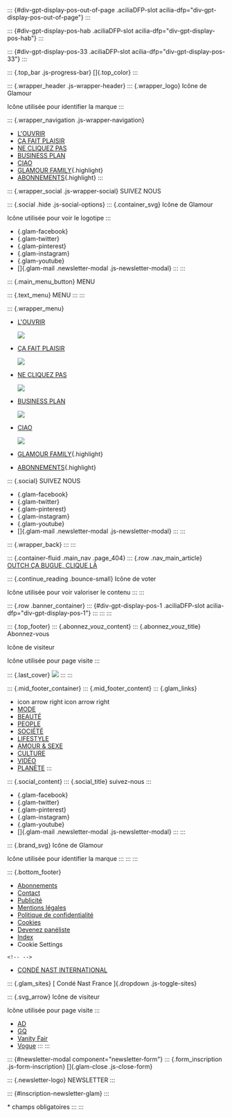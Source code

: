 ::: {#div-gpt-display-pos-out-of-page .aciliaDFP-slot acilia-dfp="div-gpt-display-pos-out-of-page"}
:::

::: {#div-gpt-display-pos-hab .aciliaDFP-slot acilia-dfp="div-gpt-display-pos-hab"}
:::

::: {#div-gpt-display-pos-33 .aciliaDFP-slot acilia-dfp="div-gpt-display-pos-33"}
:::

::: {.top_bar .js-progress-bar}
[]{.top_color}
:::

::: {.wrapper_header .js-wrapper-header}
::: {.wrapper_logo}
Icône de Glamour

Icône utilisée pour identifier la marque
:::

::: {.wrapper_navigation .js-wrapper-navigation}
-   [L'OUVRIR](/louvrir)
-   [ÇA FAIT PLAISIR](/cafaitplaisir)
-   [NE CLIQUEZ PAS](/necliquezpas)
-   [BUSINESS PLAN](/businessplan)
-   [CIAO](/ciao)
-   [GLAMOUR FAMILY](https://club.glamourparis.com){.highlight}
-   [ABONNEMENTS](https://abonnement.condenast.fr/glamour?utm_source=Glamour&utm_medium=Header&utm_campaign=Header+Glamour){.highlight}
:::

::: {.wrapper_social .js-wrapper-social}
SUIVEZ NOUS

::: {.social .hide .js-social-options}
::: {.container_svg}
Icône de Glamour

Icône utilisée pour voir le logotipe
:::

-   [](https://www.facebook.com/glamourparis){.glam-facebook}
-   [](https://twitter.com/glamourparis){.glam-twitter}
-   [](https://fr.pinterest.com/glamourfrance){.glam-pinterest}
-   [](https://instagram.com/glamourparis/){.glam-instagram}
-   [](https://www.youtube.com/channel/UCSnniCDEE-rapQ6zriW0LfQ){.glam-youtube}
-   []{.glam-mail .newsletter-modal .js-newsletter-modal}
:::
:::

::: {.main_menu_button}
MENU

::: {.text_menu}
MENU
:::
:::

::: {.wrapper_menu}
-   [L'OUVRIR](/louvrir)

    ![](https://www.glamourparis.com/uploads/images/thumbs/201810/86/menu_l_ouvrir_7194.jpeg_north_450x90_white.jpg)

-   [ÇA FAIT PLAISIR](/cafaitplaisir)

    ![](https://www.glamourparis.com/uploads/images/thumbs/201810/c8/menu_ca_fait_plaisir_1580.jpeg_north_450x90_white.jpg)

-   [NE CLIQUEZ PAS](/necliquezpas)

    ![](https://www.glamourparis.com/uploads/images/thumbs/201810/a8/menu_ne_cliquez_pas_9214.jpeg_north_450x90_white.jpg)

-   [BUSINESS PLAN](/businessplan)

    ![](https://www.glamourparis.com/uploads/images/thumbs/201810/34/menu_business_plan_2101.jpeg_north_450x90_white.jpg)

-   [CIAO](/ciao)

    ![](https://www.glamourparis.com/uploads/images/thumbs/201810/18/menu_ciao_5308.jpeg_north_450x90_white.jpg)

-   [GLAMOUR FAMILY](https://club.glamourparis.com){.highlight}

-   [ABONNEMENTS](https://abonnement.condenast.fr/glamour?utm_source=Glamour&utm_medium=Header&utm_campaign=Header+Glamour){.highlight}

::: {.social}
SUIVEZ NOUS

-   [](https://www.facebook.com/glamourparis){.glam-facebook}
-   [](https://twitter.com/glamourparis){.glam-twitter}
-   [](https://fr.pinterest.com/glamourfrance){.glam-pinterest}
-   [](https://instagram.com/glamourparis/){.glam-instagram}
-   [](https://www.youtube.com/channel/UCSnniCDEE-rapQ6zriW0LfQ){.glam-youtube}
-   []{.glam-mail .newsletter-modal .js-newsletter-modal}
:::
:::

::: {.wrapper_back}
:::
:::

::: {.container-fluid .main_nav .page_404}
::: {.row .nav_main_article}
[OUTCH ÇA BUGUE, CLIQUE LÀ](/)

::: {.continue_reading .bounce-small}
Icône de voter

Icône utilisée pour voir valoriser le contenu
:::
:::

::: {.row .banner_container}
::: {#div-gpt-display-pos-1 .aciliaDFP-slot acilia-dfp="div-gpt-display-pos-1"}
:::
:::
:::

::: {.top_footer}
::: {.abonnez_vouz_content}
::: {.abonnez_vouz_title}
Abonnez-vous

Icône de visiteur

Icône utilisée pour page visite
:::

::: {.last_cover}
[![](https://www.glamourparis.com/uploads/images/thumbs/202008/da/cover_glamour_13_2229.jpeg_north_380x462_white.jpg)](https://abonnement.condenast.fr/glamour)
:::
:::

::: {.mid_footer_container}
::: {.mid_footer_content}
::: {.glam_links}
-   icon arrow right
    icon arrow right
-   [MODE](/mode)
-   [BEAUTÉ](/beaute)
-   [PEOPLE](/people)
-   [SOCIÉTÉ](/societe)
-   [LIFESTYLE](/lifestyle)
-   [AMOUR & SEXE](/amour-et-sexe)
-   [CULTURE](/culture)
-   [VIDÉO](/video)
-   [PLANÈTE](/planete)
:::

::: {.social_content}
::: {.social_title}
suivez-nous
:::

-   [](https://www.facebook.com/glamourparis){.glam-facebook}
-   [](https://twitter.com/glamourparis){.glam-twitter}
-   [](https://fr.pinterest.com/glamourfrance){.glam-pinterest}
-   [](https://instagram.com/glamourparis/){.glam-instagram}
-   [](https://www.youtube.com/channel/UCSnniCDEE-rapQ6zriW0LfQ){.glam-youtube}
-   []{.glam-mail .newsletter-modal .js-newsletter-modal}
:::
:::

::: {.brand_svg}
Icône de Glamour

Icône utilisée pour identifier la marque
:::
:::
:::

::: {.bottom_footer}
-   [Abonnements](https://abonnement.condenast.fr/glamour?utm_source=Glamour&utm_medium=Footer&utm_campaign=Footer+Glamour)
-   [Contact](/redaction)
-   [Publicité](http://www.glamourpub.com/)
-   [Mentions légales](/mentions-legales)
-   [Politique de confidentialité](/politique-de-confidentialite)
-   [Cookies](/gestion-cookies)
-   [Devenez
    panéliste](http://www.clubcondenast.fr/S-inscrire.html?wpid=1826&ayn_origine=SITEGLAMOUR)
-   [Index](/dossiers/A)
-   Cookie Settings

```{=html}
<!-- -->
```
-   [CONDÉ NAST INTERNATIONAL](http://www.condenastinternational.com/)

::: {.glam_sites}
[ Condé Nast France ]{.dropdown .js-toggle-sites}

::: {.svg_arrow}
Icône de visiteur

Icône utilisée pour page visite
:::

-   [AD](https://admagazine.fr)
-   [GQ](https://www.gqmagazine.fr)
-   [Vanity Fair](https://www.vanityfair.fr)
-   [Vogue](https://www.vogue.fr)
:::
:::

::: {#newsletter-modal component="newsletter-form"}
::: {.form_inscription .js-form-inscription}
[]{.glam-close .js-close-form}

::: {.newsletter-logo}
NEWSLETTER
:::

::: {#inscription-newsletter-glam}
:::

\* champs obligatoires
:::
:::
